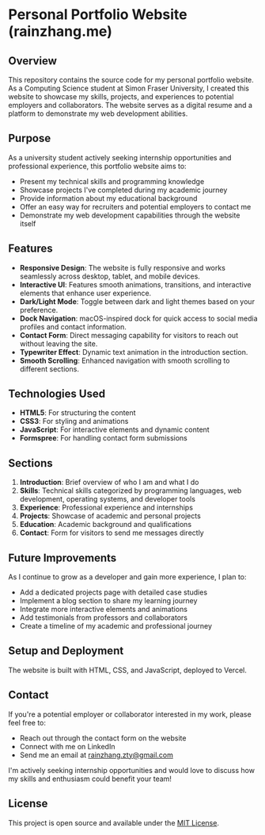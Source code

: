 # Personal Portfolio Website (rainzhang.me)

## Overview

This repository contains the source code for my personal portfolio website. As a Computing Science student at 
Simon Fraser University, I created this website to showcase my skills, projects, and experiences to potential 
employers and collaborators. The website serves as a digital resume and a platform to demonstrate my web development abilities.

## Purpose

As a university student actively seeking internship opportunities and professional experience, this portfolio website aims to:

- Present my technical skills and programming knowledge
- Showcase projects I've completed during my academic journey
- Provide information about my educational background
- Offer an easy way for recruiters and potential employers to contact me
- Demonstrate my web development capabilities through the website itself

## Features

- **Responsive Design**: The website is fully responsive and works seamlessly across desktop, tablet, and mobile devices.
- **Interactive UI**: Features smooth animations, transitions, and interactive elements that enhance user experience.
- **Dark/Light Mode**: Toggle between dark and light themes based on your preference.
- **Dock Navigation**: macOS-inspired dock for quick access to social media profiles and contact information.
- **Contact Form**: Direct messaging capability for visitors to reach out without leaving the site.
- **Typewriter Effect**: Dynamic text animation in the introduction section.
- **Smooth Scrolling**: Enhanced navigation with smooth scrolling to different sections.

## Technologies Used

- **HTML5**: For structuring the content
- **CSS3**: For styling and animations
- **JavaScript**: For interactive elements and dynamic content
- **Formspree**: For handling contact form submissions

## Sections

1. **Introduction**: Brief overview of who I am and what I do
2. **Skills**: Technical skills categorized by programming languages, web development, operating systems, and developer tools
3. **Experience**: Professional experience and internships
4. **Projects**: Showcase of academic and personal projects
5. **Education**: Academic background and qualifications
6. **Contact**: Form for visitors to send me messages directly

## Future Improvements

As I continue to grow as a developer and gain more experience, I plan to:

- Add a dedicated projects page with detailed case studies
- Implement a blog section to share my learning journey
- Integrate more interactive elements and animations
- Add testimonials from professors and collaborators
- Create a timeline of my academic and professional journey

## Setup and Deployment

The website is built with HTML, CSS, and JavaScript, deployed to Vercel. 

## Contact

If you're a potential employer or collaborator interested in my work, please feel free to:
- Reach out through the contact form on the website
- Connect with me on LinkedIn
- Send me an email at rainzhang.zty@gmail.com

I'm actively seeking internship opportunities and would love to discuss how my skills and enthusiasm could benefit your team!

## License

This project is open source and available under the [MIT License](LICENSE).
